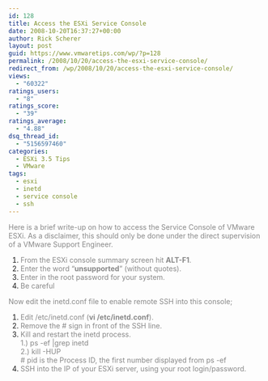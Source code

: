 ```yaml
---
id: 128
title: Access the ESXi Service Console
date: 2008-10-20T16:37:27+00:00
author: Rick Scherer
layout: post
guid: https://www.vmwaretips.com/wp/?p=128
permalink: /2008/10/20/access-the-esxi-service-console/
redirect_from: /wp/2008/10/20/access-the-esxi-service-console/
views:
  - "60322"
ratings_users:
  - "8"
ratings_score:
  - "39"
ratings_average:
  - "4.88"
dsq_thread_id:
  - "5156597460"
categories:
  - ESXi 3.5 Tips
  - VMware
tags:
  - esxi
  - inetd
  - service console
  - ssh
---
```

<span style="color: #888888;">Here is a brief write-up on how to access the Service Console of VMware ESXi. As a disclaimer, this should only be done under the direct supervision of a VMware Support Engineer.</span>

<span style="color: #888888;"></span>

  1. <span style="color: #888888;">From the ESXi console summary screen hit <strong>ALT-F1<span style="font-weight: normal;">.</span></strong></span>
  2. <span style="color: #888888;"><strong><span style="font-weight: normal;">Enter the word &#8220;</span>unsupported<span style="font-weight: normal;">&#8221; (without quotes).</span></strong></span>
  3. <span style="color: #888888;"><strong><span style="font-weight: normal;">Enter in the root password for your system.</span></strong></span>
  4. <span style="color: #888888;"><strong><span style="font-weight: normal;">Be careful<strong> </strong></span></strong></span>

<span style="color: #888888;">Now edit the inetd.conf file to enable remote SSH into this console;</span>

  1. <span style="color: #888888;">Edit /etc/inetd.conf (<strong>vi /etc/inetd.conf</strong>).</span><span style="color: #888888;"><br /> </span>
  2. <span style="color: #888888;">Remove the # sign in front of the SSH line.</span><span style="color: #888888;"><br /> </span>
  3. <span style="color: #888888;">Kill and restart the inetd process.<br /> 1.) ps -ef |grep inetd<br /> 2.) kill -HUP <pid><br /> # pid is the Process ID, the first number displayed from ps -ef</span>
  4. <span style="color: #888888;">SSH into the IP of your ESXi server, using your root login/password.</span>